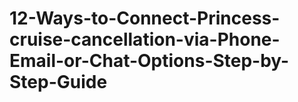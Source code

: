# 12-Ways-to-Connect-Princess-cruise-cancellation-via-Phone-Email-or-Chat-Options-Step-by-Step-Guide